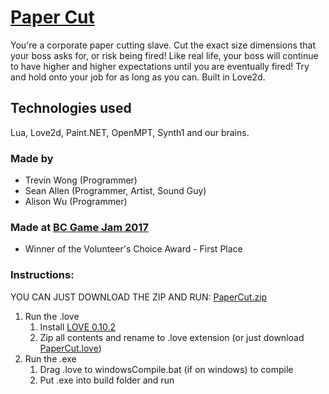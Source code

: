 # [Paper Cut](http://www.hackathon.io/77095#)

You're a corporate paper cutting slave. Cut the exact size dimensions that your boss asks for, or risk being fired! Like real life, your boss will continue to have higher and higher expectations until you are eventually fired! Try and hold onto your job for as long as you can. Built in Love2d.

## Technologies used
Lua, Love2d, Paint.NET, OpenMPT, Synth1 and our brains.

### Made by
- Trevin Wong (Programmer)
- Sean Allen (Programmer, Artist, Sound Guy)
- Alison Wu (Programmer)

### Made at [BC Game Jam 2017](http://bcgamejam.com/)
- Winner of the Volunteer's Choice Award - First Place

### Instructions:
YOU CAN JUST DOWNLOAD THE ZIP AND RUN: [PaperCut.zip](https://github.com/alisonrwu/bc-game-jam/blob/master/Paper%20Cut%20V1.zip)

1. Run the .love
   1. Install [LOVE 0.10.2](https://love2d.org/)
   2. Zip all contents and rename to .love extension (or just download [PaperCut.love](https://github.com/alisonrwu/bc-game-jam/blob/master/PaperCutV1.love))
2. Run the .exe
   1. Drag .love to windowsCompile.bat (if on windows) to compile
   2. Put .exe into build folder and run
